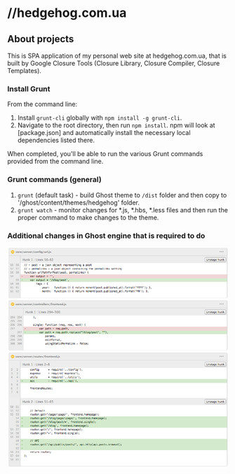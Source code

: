 # //hedgehog.com.ua

## About projects
This is SPA application of my personal web site at hedgehog.com.ua, that is built by Google Closure Tools (Closure Library, Closure Compiler, Closure Templates).

### Install Grunt
From the command line:

1. Install `grunt-cli` globally with `npm install -g grunt-cli`.
2. Navigate to the root directory, then run `npm install`. npm will look at [package.json] and automatically install the necessary local dependencies listed there.

When completed, you'll be able to run the various Grunt commands provided from the command line.

### Grunt commands (general)
1. `grunt` (default task) - build Ghost theme to `/dist` folder and then copy to '/ghost/content/themes/hedgehog' folder.
2. `grunt watch` - monitor changes for *.js, *.hbs, *.less files and then run the proper command to make changes to the theme.

### Additional changes in Ghost engine that is required to do
![Ghost changes](ghost-changes.png)